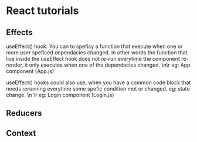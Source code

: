 # React tutorials

## Effects

useEffect() hook. You can to speficy a function that execute when one or more user speficed dependacies changed. In other words the function that live inside the useEffect hook does not re-run everytime the component re-render, it only executes when one of the dependacies changed.
\n\r eg: App component (App.js)

useEffect() hooks could also use, when you have a common code block that needs rerunning everytime some spefic condition met or changed. eg: state change.
\n \r eg: Login component (Login.js)

## Reducers

## Context
